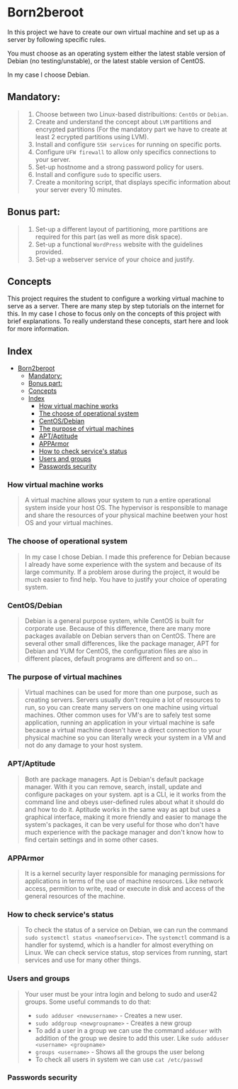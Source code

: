 # Born2beroot
In this project we have to create our own virtual machine and set up as a server by following specific rules. 

You must choose as an operating system either the latest stable version of Debian (no
testing/unstable), or the latest stable version of CentOS.

In my case I choose Debian.

## Mandatory:
> 1. Choose between two Linux-based distribuitions: `CentOs` or `Debian`.
> 2. Create and understand the concept about `LVM` partitions and encrypted partitions (For the mandatory part we have to create at least 2 ecrypted partitions using LVM).
> 3. Install and configure `SSH services` for running on specific ports.
> 4. Configure `UFW firewall` to allow only specifics connections to your server.
> 5. Set-up hostnome and a strong password policy for users.
> 6. Install and configure `sudo` to specific users.
> 7. Create a monitoring script, that displays specific information about your server every 10 minutes.

## Bonus part:
> 1. Set-up a different layout of partitioning, more partitions are required for this part (as well as more disk space).
> 2. Set-up a functional `WordPress` website with the guidelines provided.
> 3. Set-up a webserver service of your choice and justify.

## Concepts

This project requires the student to configure a working virtual machine to serve as a server. There are many step by step tutorials on the internet for this. In my case I chose to focus only on the concepts of this project with brief explanations. To really understand these concepts, start here and look for more information.

## Index
- [Born2beroot](#born2beroot)
  - [Mandatory:](#mandatory)
  - [Bonus part:](#bonus-part)
  - [Concepts](#concepts)
  - [Index](#index)
    - [How virtual machine works](#how-virtual-machine-works)
    - [The choose of operational system](#the-choose-of-operational-system)
    - [CentOS/Debian](#centosdebian)
    - [The purpose of virtual machines](#the-purpose-of-virtual-machines)
    - [APT/Aptitude](#aptaptitude)
    - [APPArmor](#apparmor)
    - [How to check service's status](#how-to-check-services-status)
    - [Users and groups](#users-and-groups)
    - [Passwords security](#passwords-security)

### How virtual machine works
> A virtual machine allows your system to run a entire operational system inside your host OS. The hypervisor is responsible to manage and share the resources of your physical machine beetwen your host OS and your virtual machines.

### The choose of operational system
> In my case I chose Debian. I made this preference for Debian because I already have some experience with the system and because of its large community. If a problem arose during the project, it would be much easier to find help. You have to justify your choice of operating system.

### CentOS/Debian
> Debian is a general purpose system, while CentOS is built for corporate use. Because of this difference, there are many more packages available on Debian servers than on CentOS. There are several other small differences, like the package manager, APT for Debian and YUM for CentOS, the configuration files are also in different places, default programs are different and so on...

### The purpose of virtual machines
> Virtual machines can be used for more than one purpose, such as creating servers. Servers usually don't require a lot of resources to run, so you can create many servers on one machine using virtual machines. Other common uses for VM's are to safely test some application, running an application in your virtual machine is safe because a virtual machine doesn't have a direct connection to your physical machine so you can literally wreck your system in a VM and not do any damage to your host system.

### APT/Aptitude
> Both are package managers. Apt is Debian's default package manager. With it you can remove, search, install, update and configure packages on your system. apt is a CLI, ie it works from the command line and obeys user-defined rules about what it should do and how to do it. Aptitude works in the same way as apt but uses a graphical interface, making it more friendly and easier to manage the system's packages, it can be very useful for those who don't have much experience with the package manager and don't know how to find certain settings and in some other cases.

### APPArmor
> It is a kernel security layer responsible for managing permissions for applications in terms of the use of machine resources. Like network access, permition to write, read or execute in disk and access of the general resources of the machine. 

### How to check service's status
> To check the status of a service on Debian, we can run the command `sudo systemctl status <nameofservice>`. The `systemctl` command is a handler for systemd, which is a handler for almost everything on Linux. We can check service status, stop services from running, start services and use for many other things.

### Users and groups
> Your user must be your intra login and belong to sudo and user42 groups.
> Some useful commands to do that:
> - `sudo adduser <newusername>` - Creates a new user.
> - `sudo addgroup <newgroupname>` - Creates a new group 
> - To add a user in a group we can use the command `adduser` with addition of the group we desire to add this user. Like `sudo adduser <username> <groupname>`
> - `groups <username>` - Shows all the groups the user belong
> - To check all users in system we can use `cat /etc/passwd`

### Passwords security